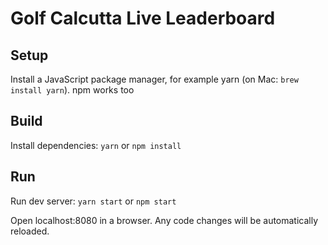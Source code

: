 # Golf Calcutta Live Leaderboard

## Setup
Install a JavaScript package manager, for example yarn (on Mac: `brew install yarn`). npm works too

## Build
Install dependencies: `yarn` or `npm install`

## Run

Run dev server: `yarn start` or `npm start`

Open localhost:8080 in a browser. Any code changes will be automatically reloaded.
